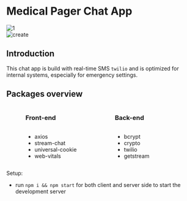 # Medical Pager Chat App

<img src="https://i.ibb.co/92ZGTVr/1.png" alt="1" border="0"><br />
<img src="https://i.ibb.co/PjDVyx3/create.png" alt="create" border="0"><br />

## Introduction
This chat app is build with real-time SMS `twilio` and is optimized for internal systems, especially for emergency settings.

## Packages overview
<div style="display: flex; flex-direction: row; align-items: center; justify-content: flex-start;">
  <div style="display: flex; align-items: center; justify-content: flex-start;">
    <div style="display: flex; flex-direction: column; align-items: flex-start; padding:0 50px">
    <h3> Front-end</h3>
    <ul style="display: flex; flex-direction: column; align-items: flex-start; ">
        <li>axios</li>
        <li>stream-chat</li>
        <li>universal-cookie</li>
        <li>web-vitals</li>
    </ul>
    </div>
    <div style="display: flex; flex-direction: column; align-items: flex-start; padding:0 50px ">
    <h3> Back-end</h3>
    <ul style="display: flex; flex-direction: column; align-items: flex-start; ">
        <li>bcrypt</li>
        <li>crypto</li>
        <li>twilio</li>
        <li>getstream</li>
    </ul>
    </div>
  </div>
</div>

Setup:
- run ```npm i && npm start``` for both client and server side to start the development server

